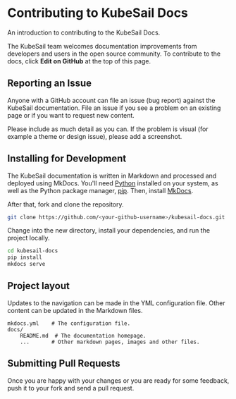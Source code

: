 # Contributing to KubeSail Docs

An introduction to contributing to the KubeSail Docs.

The KubeSail team welcomes documentation improvements from developers and
users in the open source community. To contribute to the docs, click **Edit on GitHub** at the top of this page.

## Reporting an Issue

Anyone with a GitHub account can file an issue (bug report) against the KubeSail documentation. File an issue if you see a problem on an existing page or if you want to request new content.

Please include as much detail as you can. If the problem is visual (for example a theme or design issue), please add a screenshot.

## Installing for Development

The KubeSail documentation is written in Markdown and processed and deployed using MkDocs. You'll need [Python] installed on your system, as well as the Python package manager, [pip]. Then, install [MkDocs].

After that, fork and clone the repository.

```bash
git clone https://github.com/<your-github-username>/kubesail-docs.git
```

Change into the new directory, install your dependencies, and run the project locally.

```bash
cd kubesail-docs
pip install
mkdocs serve
```

## Project layout

Updates to the navigation can be made in the YML configuration file. Other content can be updated in the Markdown files.

```
mkdocs.yml    # The configuration file.
docs/
    README.md  # The documentation homepage.
    ...       # Other markdown pages, images and other files.
```

## Submitting Pull Requests

Once you are happy with your changes or you are ready for some feedback, push
it to your fork and send a pull request. 

[Python]: https://www.python.org/
[pip]: https://pip.readthedocs.io/en/stable/installing/
[MkDocs]: https://www.mkdocs.org/#installation
